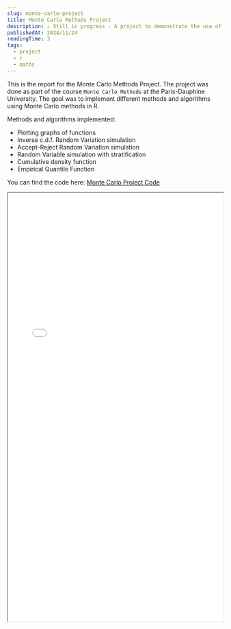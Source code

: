 ```yaml
---
slug: monte-carlo-project
title: Monte Carlo Methods Project
description: ⚠️ Still in progress - A project to demonstrate the use of Monte Carlo methods in R.
publishedAt: 2024/11/24
readingTime: 3
tags:
  - project
  - r
  - maths
---
```


This is the report for the Monte Carlo Methods Project. The project was done as part of the course `Monte Carlo Methods` at the Paris-Dauphine University. The goal was to implement different methods and algorithms using Monte Carlo methods in R.

Methods and algorithms implemented: 
- Plotting graphs of functions
- Inverse c.d.f. Random Variation simulation
- Accept-Reject Random Variation simulation
- Random Variable simulation with stratification
- Cumulative density function
- Empirical Quantile Function

You can find the code here: [Monte Carlo Project Code](https://github.com/ArthurDanjou/Studies/blob/0c83e7e381344675e113c43b6f8d32e88a5c00a7/M1/Monte%20Carlo%20Methods/Project%201/003_rapport_DANJOU_DUROUSSEAU.rmd)

<iframe src="/portfolio/monte-carlo-project/Report.pdf" width="100%" height="1000px">
</iframe>